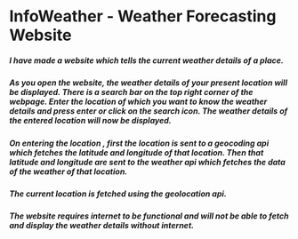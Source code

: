 # InfoWeather - Weather Forecasting Website

##### I have made a website which tells the current weather details of a place.
##### As you open the website, the weather details of your present location will be displayed. There is a search bar on the top right corner of the webpage. Enter the location of which you want to know the weather details and press enter or click on the search icon. The weather details of the entered location will now be displayed.
##### On entering the location , first the location is sent to a geocoding api which fetches the latitude and longitude of that location. Then that latitude and longitude are sent to the weather api which fetches the data of the weather of that location.
##### The current location is fetched using the geolocation api.
##### The website requires internet to be functional and will not be able to fetch and display the weather details without internet.
